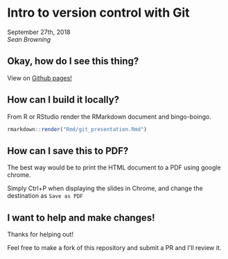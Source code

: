 # Intro to version control with Git  
September 27th, 2018  
*Sean Browning*  

## Okay, how do I see this thing?

View on [Github pages!](https://beansrowning.github.io/git-talk)

## How can I build it locally?  

From R or RStudio render the RMarkdown document and bingo-boingo.  

```r
rmarkdown::render("Rmd/git_presentation.Rmd")
```  

## How can I save this to PDF?  

The best way would be to print the HTML document to a PDF using google chrome.  

Simply Ctrl+P when displaying the slides in Chrome, and change the destination as `Save as PDF`  

## I want to help and make changes!  

Thanks for helping out!

Feel free to make a fork of this repository and submit a PR and I'll review it.  
